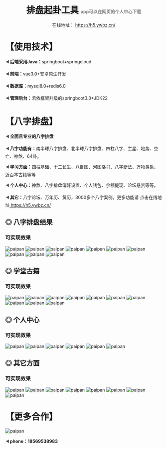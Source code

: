 <h1 align="center" style="text-shadow:2px 2px 5px rgb(200,200,200);">
    排盘起卦工具
    <span style="font-size:14px; text-shadow:none; color:rgb(130,130,130);">app可以在网页的个人中心下载</span>
</h1>

<p align="center">
    在线地址：
    <a href="https://h5.ywbz.cn/">
    	https://h5.ywbz.cn/
    </a>
</p>

# **【使用技术】**

🔈<b>后端采用Java：</b>springboot+springcloud

🔈<b>前端：</b>vue3.0+安卓原生开发

🔈<b>数据库：</b>mysql8.0+redis6.0

🔈<b>管理后台：</b>若依框架升级的springboot3.3+JDK22


# **【八字排盘】**

🔈<b>全面且专业的八字排盘</b>

🔈<b>八字功能有：</b>南半球八字排盘、北半球八字排盘、四柱八字、主星、地势、空亡、神煞、64卦。

🔈<b>学习方面：</b>四柱基础、十二长生、八卦图、河图洛书、八字断法、万物类象、近百本古籍等等

🔈<b>个人中心：</b>神煞、八字排盘偏好设置、个人钱包、余额提现、论坛悬赏等等。

🔈<b>其它：</b>八字论坛、万年历、黄历，3000多个八字案例。更多功能请 点击在线地址<a href="https://h5.ywbz.cn/">
https://h5.ywbz.cn/
</a>

## ◎ 八字排盘结果
 
### 可实现效果
![paipan](https://h5.ywbz.cn/xuetang/img/ys/1.png)
![paipan](https://h5.ywbz.cn/xuetang/img/ys/2.png)
![paipan](https://h5.ywbz.cn/xuetang/img/ys/3.png)
![paipan](https://h5.ywbz.cn/xuetang/img/ys/4.png)
![paipan](https://h5.ywbz.cn/xuetang/img/ys/5.png)
![paipan](https://h5.ywbz.cn/xuetang/img/ys/6.png)
![paipan](https://h5.ywbz.cn/xuetang/img/ys/7.png)
![paipan](https://h5.ywbz.cn/xuetang/img/ys/8.png)
![paipan](https://h5.ywbz.cn/xuetang/img/ys/9.png)
![paipan](https://h5.ywbz.cn/xuetang/img/ys/10.png)


## ◎ 学堂古籍

### 可实现效果
![paipan](https://h5.ywbz.cn/xuetang/img/ys/11.png)
![paipan](https://h5.ywbz.cn/xuetang/img/ys/12.png)
![paipan](https://h5.ywbz.cn/xuetang/img/ys/13.png)
![paipan](https://h5.ywbz.cn/xuetang/img/ys/14.png)
![paipan](https://h5.ywbz.cn/xuetang/img/ys/15.png)
![paipan](https://h5.ywbz.cn/xuetang/img/ys/16.png)
![paipan](https://h5.ywbz.cn/xuetang/img/ys/17.png)
![paipan](https://h5.ywbz.cn/xuetang/img/ys/18.png)
![paipan](https://h5.ywbz.cn/xuetang/img/ys/19.png)
![paipan](https://h5.ywbz.cn/xuetang/img/ys/20.png)


## ◎ 个人中心

### 可实现效果
![paipan](https://h5.ywbz.cn/xuetang/img/ys/21.png)
![paipan](https://h5.ywbz.cn/xuetang/img/ys/22.png)
![paipan](https://h5.ywbz.cn/xuetang/img/ys/23.png)
![paipan](https://h5.ywbz.cn/xuetang/img/ys/24.png)
![paipan](https://h5.ywbz.cn/xuetang/img/ys/25.png)
![paipan](https://h5.ywbz.cn/xuetang/img/ys/26.png)

## ◎ 其它方面

### 可实现效果
![paipan](https://h5.ywbz.cn/xuetang/img/ys/31.png)
![paipan](https://h5.ywbz.cn/xuetang/img/ys/32.png)
![paipan](https://h5.ywbz.cn/xuetang/img/ys/33.png)
![paipan](https://h5.ywbz.cn/xuetang/img/ys/34.png)
![paipan](https://h5.ywbz.cn/xuetang/img/ys/35.png)
![paipan](https://h5.ywbz.cn/xuetang/img/ys/36.png)
![paipan](https://h5.ywbz.cn/xuetang/img/ys/37.png)
![paipan](https://h5.ywbz.cn/xuetang/img/ys/38.png)

# **【更多合作】**

![paipan](https://h5.ywbz.cn/xuetang/img/ys/66.png)

🔈<b>phone：18569538983
